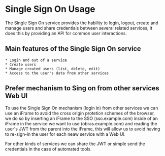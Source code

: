 # Single Sign On Usage

The Single Sign On service provides the hability to login, logout, create and manage
users and share credentials between several related services, it does this by
providing an API for common user interactions.

## Main features of the Single Sign On service

    * Login and out of a service
    * Create users
    * Manage created users (list, delete, edit)
    * Access to the user's data from other services

## Prefer mechanism to Sing on from other services Web UI

To use the Single Sign On mechanism (login in) from other services we can use an
iFrame to avoid the cross origin protetion schemes of the browser, we do so
by inserting an iFrame to the SSO (sso.example.com) inside of an iFrame in the
service we want to use (obras.example.com) and reading the user's JWT from the
parent into the iFrame, this will allow us to avoid having to re-sign-in the user
for each neaw service with a Web UI.

For other kinds of services we can share the JWT or simple send the credentials in
the case of automated tools.
